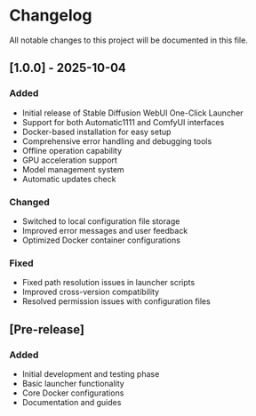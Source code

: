 # Changelog

All notable changes to this project will be documented in this file.

## [1.0.0] - 2025-10-04
### Added
- Initial release of Stable Diffusion WebUI One-Click Launcher
- Support for both Automatic1111 and ComfyUI interfaces
- Docker-based installation for easy setup
- Comprehensive error handling and debugging tools
- Offline operation capability
- GPU acceleration support
- Model management system
- Automatic updates check

### Changed
- Switched to local configuration file storage
- Improved error messages and user feedback
- Optimized Docker container configurations

### Fixed
- Fixed path resolution issues in launcher scripts
- Improved cross-version compatibility
- Resolved permission issues with configuration files

## [Pre-release]
### Added
- Initial development and testing phase
- Basic launcher functionality
- Core Docker configurations
- Documentation and guides
